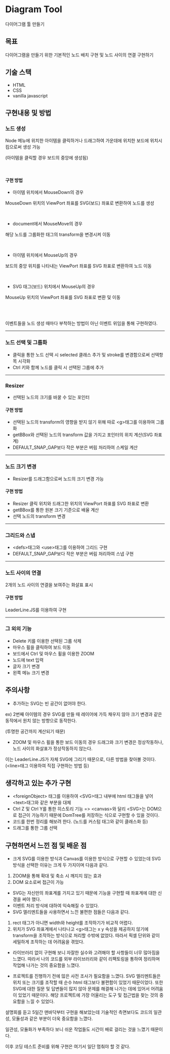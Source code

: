 # Diagram Tool

다이어그램 툴 만들기

## 목표

다이어그램을 만들기 위한 기본적인 노드 배치 구현 및 노드 사이의 연결 구현하기

## 기술 스택
* HTML
* CSS
* vanilla javascript

## 구현내용 및 방법

### 노드 생성

Node 메뉴에 위치한 아이템을 클릭하거나 드래그하여 가운데에 위치한 보드에 위치시킴으로써 생성 가능

(아이템을 클릭할 경우 보드의 중앙에 생성됨)

<br>


#### 구현 방법

* 아이템 위치에서 MouseDown의 경우

MouseDown 위치의 ViewPort 좌표를 SVG(보드) 좌표로 변환하여 노드를 생성

<br> 

* document에서 MouseMove의 경우 

해당 노드를 그룹화한 <g>태그의 transform을 변경시켜 이동

<br> 

* 아이템 위치에서 MouseUp의 경우

보드의 중앙 위치를 나타내는 ViewPort 좌표를 SVG 좌표로 변환하여 노드 이동

<br> 

* SVG 태그(보드) 위치에서 MouseUp의 경우

MouseUp 위치의 ViewPort 좌표를 SVG 좌표로 변환 및 이동

<br> 
<br> 

이벤트들을 노드 생성 때마다 부착하는 방법이 아닌 이벤트 위임을 통해 구현하였다.

<hr>
  
### 노드 선택 및 그룹화

  * 클릭을 통한 노드 선택 시 selected 클래스 추가 및 stroke를 변경함으로써 선택항목 시각화
  * Ctrl 키와 함께 노드를 클릭 시 선택된 그룹에 추가

<hr>

### Resizer

  * 선택된 노드의 크기를 바꿀 수 있는 포인터

#### 구현 방법
  
  * 선택된 노드의 transform의 영향을 받지 않기 위해 따로 \<g>태그를 이용하여 그룹화
  * getBBox와 선택된 노드의 transform 값을 가지고 포인터의 위치 계산(SVG 좌표계)
  * DEFAULT_SNAP_GAP보다 작은 부분은 버림 처리하여 스케일 계산

<hr>


### 노드 크기 변경
  
  * Resizer를 드래그함으로써 노드의 크기 변경 가능

#### 구현 방법

  * Resizer 클릭 위치와 드래그한 위치의 ViewPort 좌표를 SVG 좌표로 변환 
  * getBBox를 통한 원본 크기 기준으로 배율 계산
  * 선택 노드의 transform 변경

<hr>
  
 
### 그리드와 스냅

  * \<defs>태그와 \<use>태그를 이용하여 그리드 구현
  * DEFAULT_SNAP_GAP보다 작은 부분은 버림 처리하여 스냅 구현

<hr>

### 노드 사이의 연결

  2개의 노드 사이의 연결을 보여주는 화살표 표시  
  
#### 구현 방법
  
  LeaderLine.JS를 이용하여 구현
  
<hr>

### 그 외의 기능
  * Delete 키를 이용한 선택된 그룹 삭제
  * 마우스 휠을 클릭하여 보드 이동
  * 보드에서 Ctrl 및 마우스 휠을 이용한 ZOOM
  * 노드에 text 입력
  * 글자 크기 변경
  * 왼쪽 메뉴 크기 변경

## 주의사항
* 추가하는 SVG는 빈 공간이 없어야 한다.

ex) 2번째 아이템의 경우 SVG를 만들 때 레이어에 가득 채우지 않아 크기 변경과 같은 동작에서 원치 않는 방향으로 동작한다.
  
  (투명한 공간까지 계산되기 때문)

* ZOOM 및 마우스 휠을 통한 보드 이동의 경우 드래그와 크기 변경은 정상작동하나, 노드 사이의 화살표가 정상작동하지 않는다. 

이는 LeaderLine.JS가 자체 SVG에 그리기 때문으로, 다른 방법을 찾아볼 것이다. (\<line>태그 이용하여 직접 구현하는 방법 등)

## 생각하고 있는 추가 구현
*  \<foreignObject> 태그를 이용하여 \<SVG>태그 내부에 html 태그들을 넣어 \<text>태그와 같은 부분을 대체
*  Ctrl Z 및 Ctrl Y를 통한 히스토리 기능 => \<canvas>와 달리 \<SVG>는 DOM으로 접근이 가능하기 때문에 DomTree를 저장하는 식으로 구현할 수 있을 것이다.
*  코드를 한번 정리를 해보려 한다. (노드를 커스텀 태그와 같이 클래스화 등)
*  드래그를 통한 그룹 선택

## 구현하면서 느낀 점 및 배운 점

* 크게 SVG를 이용한 방식과 Canvas를 이용한 방식으로 구현할 수 있었는데 SVG 방식을 선택한 이유는 크게 두 가지이며 다음과 같다.
  
1. ZOOM을 통해 확대 및 축소 시 깨지지 않는 효과
2. DOM 요소로써 접근이 가능
  
* SVG는 자신만의 좌표계를 가지고 있기 때문에 기능을 구현할 때 좌표계에 대한 신경을 써야 했다.
* 이벤트 처리 방식에 대하여 익숙해질 수 있었다.
* SVG 엘리멘트들을 사용하면서 느낀 불편한 점들은 다음과 같다.
1. rect 태그가 아니면 width와 height를 조작하기가 비교적 어렵다.
2. 위치가 SVG 좌표계에서 나타나고 \<g>태그는 x y 속성을 제공하지 않기에 transform을 조작하는 방식으로 처리할 수밖에 없었다. 
  따라서 픽셀 단위와 같이 세밀하게 조작하는 데 어려움을 겪었다. 
  
* 라이브러리 없이 구현해 보니 자잘한 실수와 고려해야 할 사항들이 너무 많아짐을 느꼈다. 
  따라서 나의 코드를 외부 라이브러리와 같이 리팩토링을 통하여 정리하며 작업해 나가는 것의 중요함을 느꼈다.
  
* 프로젝트를 진행하기 전에 많은 사전 조사가 필요함을 느꼈다. 
  SVG 엘리멘트들은 위치 또는 크기를 조작할 때 순수 html 태그보다 불편함이 있었기 때문이었다. 
  또한 SVG에 대한 질문 및 답변들이 많지 않아 문제를 해결해 나가는 데에 있어서 어려움이 있었기 때문이다.
  해당 프로젝트에 가장 어울리는 도구 및 접근법을 찾는 것의 중요함을 느낄 수 있었다.

  
설명회를 듣고 5일간 맨바닥부터 구현을 해보았는데 기술적인 측면보다도 코드의 일관성, 모듈성과 같은 부분이 더욱 중요함을 느꼈다. 

일관성, 모듈화가 부족하다 보니 쉬운 작업들도 시간이 배로 걸리는 것을 느꼈기 때문이다.

이후 코딩 테스트 준비를 위해 구현은 여기서 일단 멈춰야 할 것 같다.

